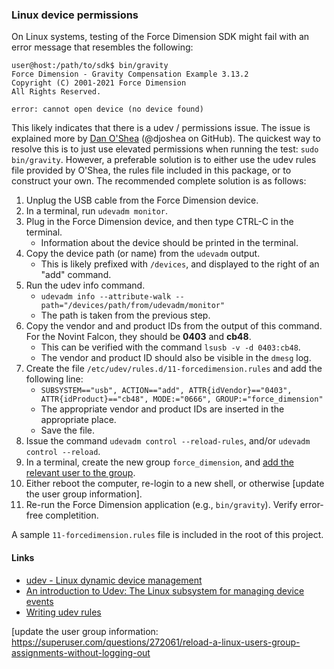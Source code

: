 <!-- License

Copyright 2022-2023 Neuromechatronics Lab, Carnegie Mellon University

Created by: a. whit. (nml@whit.contact)

This Source Code Form is subject to the terms of the Mozilla Public
License, v. 2.0. If a copy of the MPL was not distributed with this
file, You can obtain one at https://mozilla.org/MPL/2.0/.
-->

### Linux device permissions

On Linux systems, testing of the Force Dimension SDK might fail with an error 
message that resembles the following:

```
user@host:/path/to/sdk$ bin/gravity 
Force Dimension - Gravity Compensation Example 3.13.2
Copyright (C) 2001-2021 Force Dimension
All Rights Reserved.

error: cannot open device (no device found)
```

This likely indicates that there is a udev / permissions issue. The issue is 
explained more by [Dan O'Shea](https://github.com/djoshea/haptic-control) 
(@djoshea on GitHub). The quickest way to resolve this is to just use elevated 
permissions when running the test: `sudo bin/gravity`. However, a preferable 
solution is to either use the udev rules file provided by O'Shea, the rules 
file included in this package, or to construct your own. The recommended 
complete solution is as follows:

1. Unplug the USB cable from the Force Dimension device.
2. In a terminal, run `udevadm monitor`.
3. Plug in the Force Dimension device, and then type CTRL-C in the terminal.
    * Information about the device should be printed in the terminal.
4. Copy the device path (or name) from the `udevadm` output.
    * This is likely prefixed with `/devices`, and displayed to the right of 
      an "add" command.
5. Run the udev info command.
    * `udevadm info --attribute-walk --path="/devices/path/from/udevadm/monitor"`
    * The path is taken from the previous step.
6. Copy the vendor and and product IDs from the output of this command. For the 
   Novint Falcon, they should be **0403** and **cb48**.
    * This can be verified with the command `lsusb -v -d 0403:cb48`.
    * The vendor and product ID should also be visible in the `dmesg` log.
7. Create the file `/etc/udev/rules.d/11-forcedimension.rules` and add the 
   following line:
    * `SUBSYSTEM=="usb", ACTION=="add", ATTR{idVendor}=="0403", ATTR{idProduct}=="cb48", MODE:="0666", GROUP:="force_dimension"`
    * The appropriate vendor and product IDs are inserted in the appropriate 
      place.
    * Save the file.
8. Issue the command `udevadm control --reload-rules`, and/or 
   `udevadm control --reload`.
9. In a terminal, create the new group `force_dimension`, and 
  [add the relevant user to the group].
10. Either reboot the computer, re-login to a new shell, or otherwise 
    [update the user group information].
11. Re-run the Force Dimension application (e.g., `bin/gravity`). Verify 
    error-free completition.

A sample `11-forcedimension.rules` file is included in the root of this 
project.

#### Links

* [udev - Linux dynamic device management](https://wiki.debian.org/udev)
* [An introduction to Udev: The Linux subsystem for managing device events](https://opensource.com/article/18/11/udev)
* [Writing udev rules](http://reactivated.net/writing_udev_rules.html)


<!------------------------------------------------------------------------------
  REFERENCES
------------------------------------------------------------------------------->

[add the relevant user to the group]: https://www.howtogeek.com/50787/add-a-user-to-a-group-or-second-group-on-linux/

[update the user group information: https://superuser.com/questions/272061/reload-a-linux-users-group-assignments-without-logging-out
